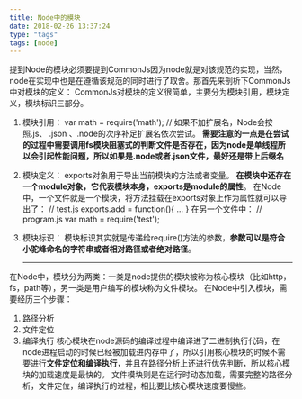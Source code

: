 ```yaml
---
title: Node中的模块
date: 2018-02-26 13:37:24
type: "tags"
tags: [node]
---
```

  提到Node的模块必须要提到CommonJs因为node就是对该规范的实现，当然，node在实现中也是在遵循该规范的同时进行了取舍。那首先来剖析下CommonJs中对模块的定义：
  CommonJs对模块的定义很简单，主要分为模块引用，模块定义，模块标识三部分。
  1. 模块引用：
     var math = require('math');  // 如果不加扩展名，Node会按照.js、 .json 、.node的次序补足扩展名依次尝试。
     **需要注意的一点是在尝试的过程中需要调用fs模块阻塞式的判断文件是否存在，因为node是单线程所以会引起性能问题，所以如果是.node或者.json文件，最好还是带上后缀名**

  2. 模块定义：
     exports对象用于导出当前模块的方法或者变量。 **在模块中还存在一个module对象，它代表模块本身，exports是module的属性**。
     在Node中，一个文件就是一个模块，将方法挂载在exports对象上作为属性就可以导出了：
     // test.js
     exports.add = function(){
     ...
     }
     在另一个文件中：
     // program.js
     var math = require('test');
     
  3. 模块标识：
     模块标识其实就是传递给require()方法的参数，**参数可以是符合小驼峰命名的字符串或者相对路径或者绝对路径**。
     ___

 
  在Node中，模块分为两类：一类是node提供的模块被称为核心模块（比如http，fs，path等），另一类是用户编写的模块称为文件模块。
  在Node中引入模块，需要经历三个步骤：
  1.  路径分析
  2.  文件定位
  3.  编译执行
  核心模块在node源码的编译过程中编译进了二进制执行代码，在node进程启动的时候已经被加载进内存中了，所以引用核心模块的时候不需要进行**文件定位和编译执行**，并且在路径分析上还进行优先判断，所以核心模块的加载速度是最快的。
  文件模块则是在运行时动态加载，需要完整的路径分析，文件定位，编译执行的过程，相比要比核心模块速度要慢些。


